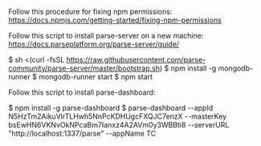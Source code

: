 Follow this procedure for fixing npm permissions:
https://docs.npmjs.com/getting-started/fixing-npm-permissions


Follow this script to install parse-server on a new machine:
https://docs.parseplatform.org/parse-server/guide/

$ sh <(curl -fsSL https://raw.githubusercontent.com/parse-community/parse-server/master/bootstrap.sh)
$ npm install -g mongodb-runner
$ mongodb-runner start
$ npm start


Follow this script to install parse-dashboard:

$ npm install -g parse-dashboard
$ parse-dashboard --appId N5HzTm2AikuVlrTLHwh5NnPcKDHUgcFXQJC7enzX --masterKey bsEwHN6VKNvOkNPcaBm7Ianxz4A2AVm0y3WBBti8 --serverURL "http://localhost:1337/parse" --appName TC
